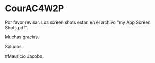 # CourAC4W2P

Por favor revisar.  Los  screen shots estan en  el archivo "my App Screen Shots.pdf".


Muchas gracias.

Saludos.

#Mauricio Jacobo.
